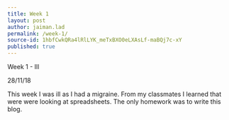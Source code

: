 ```yaml
---
title: Week 1
layout: post
author: jaiman.lad
permalink: /week-1/
source-id: 1hbfCwkQRa4lRlLYK_meTxBXO0eLXAsLf-maBQj7c-xY
published: true
---
```

Week 1 - Ill

28/11/18

This week I was ill as I had a migraine. From my classmates I learned that were were looking at spreadsheets. The only homework was to write this blog.

